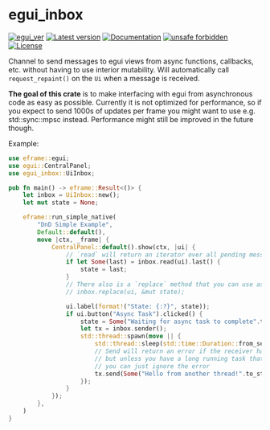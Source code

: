 # egui_inbox

[![egui_ver](https://img.shields.io/badge/egui-0.26.0-blue)](https://github.com/emilk/egui)
[![Latest version](https://img.shields.io/crates/v/egui_inbox.svg)](https://crates.io/crates/egui_inbox)
[![Documentation](https://docs.rs/egui_inbox/badge.svg)](https://docs.rs/egui_inbox)
[![unsafe forbidden](https://img.shields.io/badge/unsafe-forbidden-success.svg)](https://github.com/rust-secure-code/safety-dance/)
[![License](https://img.shields.io/crates/l/egui_inbox.svg)](https://crates.io/crates/egui_inbox)



[content]:<>


Channel to send messages to egui views from async functions, callbacks, etc. without having to use interior mutability.
Will automatically call `request_repaint()` on the `Ui` when a message is received.

**The goal of this crate** is to make interfacing with egui from asynchronous code as easy as possible.
Currently it is not optimized for performance, so if you expect to send 1000s of updates per frame you might want to use
e.g. std::sync::mpsc instead. Performance might still be improved in the future though.

Example:
    
```rust no_run
use eframe::egui;
use egui::CentralPanel;
use egui_inbox::UiInbox;

pub fn main() -> eframe::Result<()> {
    let inbox = UiInbox::new();
    let mut state = None;

    eframe::run_simple_native(
        "DnD Simple Example",
        Default::default(),
        move |ctx, _frame| {
            CentralPanel::default().show(ctx, |ui| {
                // `read` will return an iterator over all pending messages
                if let Some(last) = inbox.read(ui).last() {
                    state = last;
                }
                // There also is a `replace` method that you can use as a shorthand for the above:
                // inbox.replace(ui, &mut state);

                ui.label(format!("State: {:?}", state));
                if ui.button("Async Task").clicked() {
                    state = Some("Waiting for async task to complete".to_string());
                    let tx = inbox.sender();
                    std::thread::spawn(move || {
                        std::thread::sleep(std::time::Duration::from_secs(1));
                        // Send will return an error if the receiver has been dropped
                        // but unless you have a long running task that will send multiple messages
                        // you can just ignore the error
                        tx.send(Some("Hello from another thread!".to_string())).ok();
                    });
                }
            });
        },
    )
}
```
